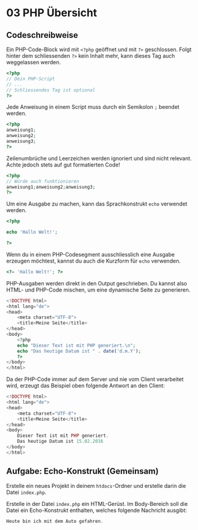 # 03 PHP Übersicht

## Codeschreibweise

Ein PHP-Code-Block wird mit `<?php` geöffnet und mit `?>` geschlossen. Folgt hinter dem schliessenden `?>` kein Inhalt mehr, kann dieses Tag auch weggelassen werden.

```php
<?php
// Dein PHP-Script
// ...
// Schliessendes Tag ist optional
?>
```

Jede Anweisung in einem Script muss durch ein Semikolon `;` beendet werden.

```php
<?php
anweisung1;
anweisung2;
anweisung3;
?>
```

Zeilenumbrüche und Leerzeichen werden ignoriert und sind nicht relevant. Achte jedoch stets auf gut formatierten Code!

```php
<?php
// Würde auch funktionieren
anweisung1;anweisung2;anweisung3;
?>
```

Um eine Ausgabe zu machen, kann das Sprachkonstrukt `echo` verwendet werden.

```php
<?php

echo 'Hallo Welt!';

?>
```

Wenn du in einem PHP-Codesegment ausschliesslich eine Ausgabe erzeugen möchtest, kannst du auch die Kurzform für `echo` verwenden.

```php
<?= 'Hallo Welt!'; ?>
```

PHP-Ausgaben werden direkt in den Output geschrieben. Du kannst also HTML- und PHP-Code mischen, um eine dynamische Seite zu generieren.

```php
<!DOCTYPE html>
<html lang="de">
<head>
    <meta charset="UTF-8">
    <title>Meine Seite</title>
</head>
<body>
    <?php
    echo "Dieser Text ist mit PHP generiert.\n";
    echo "Das heutige Datum ist " . date('d.m.Y');
    ?>
</body>
</html>
```

Da der PHP-Code immer auf dem Server und nie vom Client verarbeitet wird, erzeugt das Beispiel oben folgende Antwort an den Client:

```php
<!DOCTYPE html>
<html lang="de">
<head>
    <meta charset="UTF-8">
    <title>Meine Seite</title>
</head>
<body>
    Dieser Text ist mit PHP generiert.
    Das heutige Datum ist 15.02.2016
</body>
</html>
```

## Aufgabe: Echo-Konstrukt \(Gemeinsam\)

Erstelle ein neues Projekt in deinem `htdocs`-Ordner und erstelle darin die Datei `index.php`.

Erstelle in der Datei `index.php` ein HTML-Gerüst. Im Body-Bereich soll die Datei ein Echo-Konstrukt enthalten, welches folgende Nachricht ausgibt:

```php
Heute bin ich mit dem Auto gefahren.
```

